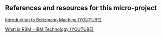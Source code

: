 ## References and resources for this micro-project


[Introduction to Boltzmann Machine (YOUTUBE)](https://www.youtube.com/watch?v=L3ynnRgpZwg&t=240s&pp=ygURYm9sdHptYW5uIG1hY2hpbmU%3D)

[What is RBM - IBM Technology (YOUTUBE)](https://www.youtube.com/watch?v=1HrOkb-RL0Y&pp=ygURYm9sdHptYW5uIG1hY2hpbmU%3D)
